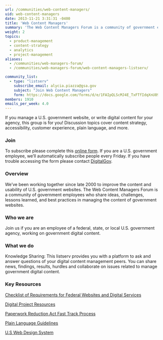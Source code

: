 ```yaml
---
url: /communities/web-content-managers/
uid: web-content-managers
date: 2013-11-21 3:31:31 -0400
title: 'Web Content Managers'
summary: 'The Web Content Managers Forum is a community of government employees who share ideas, challenges, lessons learned, and best practices in managing the content of government websites.'
weight: 2
topics:
  - product-management
  - content-strategy
  - analytics
  - project-management
aliases:
  - /communities/web-managers-forum/
  - /communities/web-managers-forum/web-content-managers-listserv/

community_list:
  - type: "listserv"
    subscribe_email: alycia.piazza@gsa.gov
    subject: "Join Web Content Managers"
    form: https://docs.google.com/forms/d/e/1FAIpQLScMJ4E_TxFTfIdqXnU89n_J-_US2gXFYi_lA_zi8hHWKDzisg/viewform
members: 1910
emails_per_week: 4.0
---
```



If you manage a U.S. government website, or write digital content for your agency, this group is for you! Discussion topics cover content strategy, accessibility, customer experience, plain language, and more.

### Join

To subscribe please complete this [online form](https://docs.google.com/forms/d/e/1FAIpQLScMJ4E_TxFTfIdqXnU89n_J-_US2gXFYi_lA_zi8hHWKDzisg/viewform). If you are a U.S. government employee, we’ll automatically subscribe people every Friday. If you have trouble accessing the form please contact [DigitalGov](mailto:digitalgovu@gsa.gov?subject=Join).

### Overview

We’ve been working together since late 2000 to improve the content and usability of U.S. government websites. The Web Content Managers Forum is a community of government employees who share ideas, challenges, lessons learned, and best practices in managing the content of government websites.

### Who we are

Join us if you are an employee of a federal, state, or local U.S. government agency, working on government digital content.

### What we do

Knowledge Sharing: This listserv provides you with a platform to ask and answer questions of your digital content management peers. You can share news, findings, results, hurdles and collaborate on issues related to manage government digital content.

### Key Resources

[Checklist of Requirements for Federal Websites and Digital Services](https://www.digitalgov.gov/resources/checklist-of-requirements-for-federal-digital-services/)

[Digital Project Resources](https://www.digitalgov.gov/resources/)

[Paperwork Reduction Act Fast Track Process](https://www.digitalgov.gov/resources/paperwork-reduction-act-fast-track-process/)

[Plain Language Guidelines](https://plainlanguage.gov/guidelines/)

[U.S Web Design System](https://designsystem.digital.gov/)
